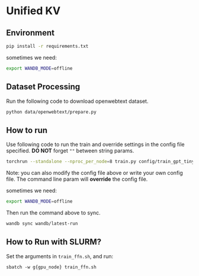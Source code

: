 # Unified KV

## Environment

```bash
pip install -r requirements.txt
```

sometimes we need:

```bash
export WANDB_MODE=offline
```

## Dataset Processing

Run the following code to download openwebtext dataset.

```bash
python data/openwebtext/prepare.py
```

## How to run

Use following code to run the train and override settings in the config file specified. **DO NOT** forget `""` between string params.

```bash
torchrun --standalone --nproc_per_node=8 train.py config/train_gpt_tiny.py --wandb_run_name="k48v48" --dim_k=48 --dim_v=48
```

Note: you can also modify the config file above or write your own config file. The command line param will **override** the config file.

sometimes we need:

```bash
export WANDB_MODE=offline
```

Then run the command above to sync.

```bash
wandb sync wandb/latest-run
```

## How to Run with SLURM?

Set the arguments in `train_ffn.sh`, and run:

```shell
sbatch -w g{gpu_node} train_ffn.sh
```
